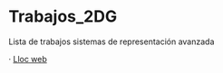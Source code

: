 # Trabajos_2DG
Lista de trabajos sistemas de representación avanzada

· [Lloc web](https://eduferre.github.io/llocweb/)


